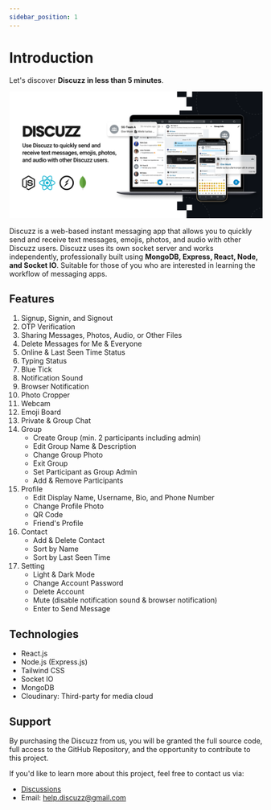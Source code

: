 ```yaml
---
sidebar_position: 1
---
```


# Introduction

Let's discover **Discuzz in less than 5 minutes**.

![thumbail](/preview/thumbnail.png)

Discuzz is a web-based instant messaging app that allows you to quickly send and receive text messages, emojis, photos, and audio with other Discuzz users. Discuzz uses its own socket server and works independently, professionally built using **MongoDB, Express, React, Node, and Socket IO**. Suitable for those of you who are interested in learning the workflow of messaging apps.

## Features

1. Signup, Signin, and Signout
1. OTP Verification
1. Sharing Messages, Photos, Audio, or Other Files
1. Delete Messages for Me & Everyone
1. Online & Last Seen Time Status
1. Typing Status
1. Blue Tick
1. Notification Sound
1. Browser Notification
1. Photo Cropper
1. Webcam
1. Emoji Board
1. Private & Group Chat
1. Group
   - Create Group (min. 2 participants including admin)
   - Edit Group Name & Description
   - Change Group Photo
   - Exit Group
   - Set Participant as Group Admin
   - Add & Remove Participants
1. Profile
   - Edit Display Name, Username, Bio, and Phone Number
   - Change Profile Photo
   - QR Code
   - Friend's Profile
1. Contact
   - Add & Delete Contact
   - Sort by Name
   - Sort by Last Seen Time
1. Setting
   - Light & Dark Mode
   - Change Account Password
   - Delete Account
   - Mute (disable notification sound & browser notification)
   - Enter to Send Message

## Technologies

- React.js
- Node.js (Express.js)
- Tailwind CSS
- Socket IO
- MongoDB
- Cloudinary: Third-party for media cloud

## Support

By purchasing the Discuzz from us, you will be granted the full source code, full access to the GitHub Repository, and the opportunity to contribute to this project.

If you'd like to learn more about this project, feel free to contact us via:

- [Discussions](https://github.com/febriadj/discuzz-docs/discussions)
- Email: help.discuzz@gmail.com
